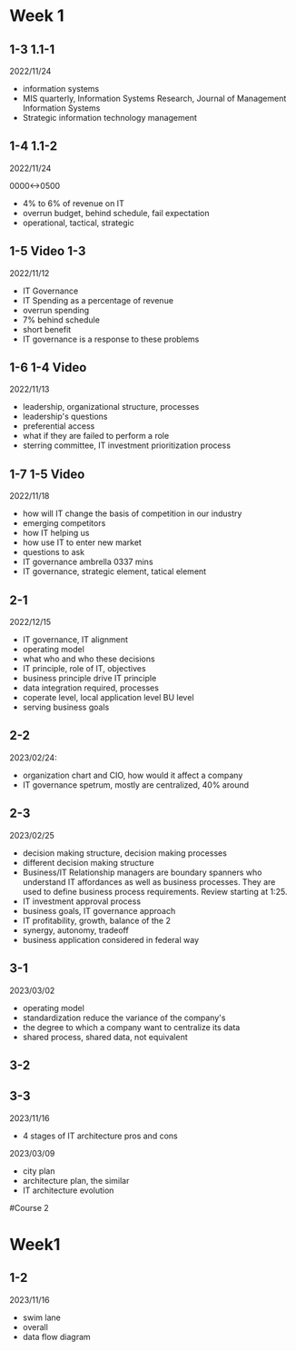 # Week 1

## 1-3 1.1-1

2022/11/24

- information systems
- MIS quarterly, Information Systems Research, Journal of Management Information Systems
- Strategic information technology management

## 1-4 1.1-2

2022/11/24

0000<->0500

- 4% to 6% of revenue on IT
- overrun budget, behind schedule, fail expectation
- operational, tactical, strategic

## 1-5 Video 1-3 

2022/11/12

- IT Governance
- IT Spending as a percentage of revenue
- overrun spending
- 7% behind schedule
- short benefit
- IT governance is a response to these problems

## 1-6 1-4 Video

2022/11/13

- leadership, organizational structure, processes
- leadership's questions
- preferential access
- what if they are failed to perform a role
- sterring committee, IT investment prioritization process

## 1-7 1-5 Video

2022/11/18

- how will IT change the basis of competition in our industry
- emerging competitors
- how IT helping us
- how use IT to enter new market
- questions to ask
- IT governance ambrella 0337 mins
- IT governance, strategic element, tatical element


## 2-1

2022/12/15


- IT governance, IT alignment
- operating model
- what who and who these decisions
- IT principle, role of IT, objectives
- business principle drive IT principle
- data integration required, processes
- coperate level, local application level BU level
- serving business goals

## 2-2

2023/02/24:

- organization chart and CIO, how would it affect a company
- IT governance spetrum, mostly are centralized, 40% around

## 2-3

2023/02/25

- decision making structure, decision making processes
- different decision making structure
- Business/IT Relationship managers are boundary spanners who understand IT affordances as well as business processes. They are used to define business process requirements. Review starting at 1:25.
- IT investment approval process
- business goals, IT governance approach
- IT profitability, growth, balance of the 2
- synergy, autonomy, tradeoff
- business application considered in federal way

## 3-1

2023/03/02

- operating model
- standardization reduce the variance of the company's
- the degree to which a company want to centralize its data
- shared process, shared data, not equivalent


## 3-2

## 3-3

2023/11/16

- 4 stages of IT architecture pros and cons


2023/03/09

- city plan
- architecture plan, the similar
- IT architecture evolution

#Course 2

# Week1

## 1-2

2023/11/16

- swim lane
- overall
- data flow diagram
